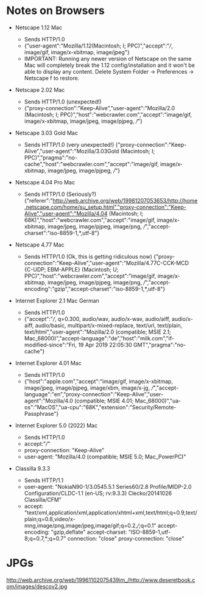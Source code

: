Notes on Browsers
=================

* Netscape 1.12 Mac
  * Sends HTTP/1.0
  * {"user-agent":"Mozilla/1.12(Macintosh; I; PPC)","accept":"*/*, image/gif, image/x-xbitmap, image/jpeg"}
  * IMPORTANT: Running any newer version of Netscape on the same Mac will completely break the 1.12 config/installation and it won't be able to display any content. Delete System Folder -> Preferences -> Netscape f to restore.

* Netscape 2.02 Mac
  * Sends HTTP/1.0 (unexpected!)
  * {"proxy-connection":"Keep-Alive","user-agent":"Mozilla/2.0 (Macintosh; I; PPC)","host":"webcrawler.com","accept":"image/gif, image/x-xbitmap, image/jpeg, image/pjpeg, */*"}

* Netscape 3.03 Gold Mac
  * Sends HTTP/1.0 (very unexpected!)
  {"proxy-connection":"Keep-Alive","user-agent":"Mozilla/3.03Gold (Macintosh; I; PPC)","pragma":"no-cache","host":"webcrawler.com","accept":"image/gif, image/x-xbitmap, image/jpeg, image/pjpeg, */*"}

* Netscape 4.04 Pro Mac
  * Sends HTTP/1.0 (Seriously?)
  {"referer":"http://web.archive.org/web/19981207053653/http://home.netscape.com/home/su_setup.html","proxy-connection":"Keep-Alive","user-agent":"Mozilla/4.04 (Macintosh; I; 68K)","host":"webcrawler.com","accept":"image/gif, image/x-xbitmap, image/jpeg, image/pjpeg, image/png, */*","accept-charset":"iso-8859-1,*,utf-8"}

* Netscape 4.77 Mac
  * Sends HTTP/1.0 (Ok, this is getting ridiculous now)
  {"proxy-connection":"Keep-Alive","user-agent":"Mozilla/4.77C-CCK-MCD {C-UDP; EBM-APPLE} (Macintosh; U; PPC)","host":"webcrawler.com","accept":"image/gif, image/x-xbitmap, image/jpeg, image/pjpeg, image/png, */*","accept-encoding":"gzip","accept-charset":"iso-8859-1,*,utf-8"}

* Internet Explorer 2.1 Mac German
  * Sends HTTP/1.0
  * {"accept":"*/*, q=0.300, audio/wav, audio/x-wav, audio/aiff, audio/x-aiff, audio/basic, multipart/x-mixed-replace, text/url, text/plain, text/html","user-agent":"Mozilla/2.0 (compatible; MSIE 2.1; Mac_68000)","accept-language":"de","host":"milk.com","if-modified-since":"Fri, 19 Apr 2019 22:05:30 GMT","pragma":"no-cache"}

* Internet Explorer 4.01 Mac
  * Sends HTTP/1.0
  * {"host":"apple.com","accept":"image/gif, image/x-xbitmap, image/jpeg, image/pjpeg, image/xbm, image/x-jg, */*","accept-language":"en","proxy-connection":"Keep-Alive","user-agent":"Mozilla/4.0 (compatible; MSIE 4.01; Mac_68000)","ua-os":"MacOS","ua-cpu":"68K","extension":"Security/Remote-Passphrase"}

* Internet Explorer 5.0 (2022) Mac
  * Sends HTTP/1.0
  * accept:"*/*"
  * proxy-connection: "Keep-Alive"
  * user-agent: "Mozilla/4.0 (compatible; MSIE 5.0; Mac_PowerPC)"

* Classilla 9.3.3
  * Sends HTTP/1.1
  * user-agent: "NokiaN90-1/3.0545.5.1 Series60/2.8 Profile/MIDP-2.0 Configuration/CLDC-1.1 (en-US; rv:9.3.3) Clecko/20141026 Classilla/CFM"
  * accept: "text/xml,application/xml,application/xhtml+xml,text/html;q=0.9,text/plain;q=0.8,video/x-mng,image/png,image/jpeg,image/gif;q=0.2,*/*;q=0.1"
  accept-encoding: "gzip,deflate"
  accept-charset: "ISO-8859-1,utf-8;q=0.7,*;q=0.7"
  connection: "close"
  proxy-connection: "close"

# JPGs
http://web.archive.org/web/19961102075439im_/http://www.deseretbook.com/images/descov2.jpg
